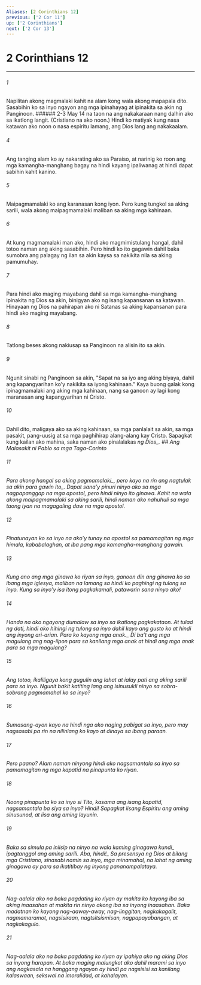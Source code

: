 ```yaml
---
Aliases: [2 Corinthians 12]
previous: ['2 Cor 11']
up: ['2 Corinthians']
next: ['2 Cor 13']
---
```

# 2 Corinthians 12

***






















###### 1 










Napilitan akong magmalaki kahit na alam kong wala akong mapapala dito. Sasabihin ko sa inyo ngayon ang mga ipinahayag at ipinakita sa akin ng Panginoon. ###### 2-3 May 14 na taon na ang nakakaraan nang dalhin ako sa ikatlong langit. (Cristiano na ako noon.) Hindi ko matiyak kung nasa katawan ako noon o nasa espiritu lamang, ang Dios lang ang nakakaalam. 





















###### 4 










Ang tanging alam ko ay nakarating ako sa Paraiso, at narinig ko roon ang mga kamangha-manghang bagay na hindi kayang ipaliwanag at hindi dapat sabihin kahit kanino. 





















###### 5 










Maipagmamalaki ko ang karanasan kong iyon. Pero kung tungkol sa aking sarili, wala akong maipagmamalaki maliban sa aking mga kahinaan. 





















###### 6 










At kung magmamalaki man ako, hindi ako magmimistulang hangal, dahil totoo naman ang aking sasabihin. Pero hindi ko ito gagawin dahil baka sumobra ang palagay ng ilan sa akin kaysa sa nakikita nila sa aking pamumuhay. 





















###### 7 










Para hindi ako maging mayabang dahil sa mga kamangha-manghang ipinakita ng Dios sa akin, binigyan ako ng isang kapansanan sa katawan. Hinayaan ng Dios na pahirapan ako ni Satanas sa aking kapansanan para hindi ako maging mayabang. 





















###### 8 










Tatlong beses akong nakiusap sa Panginoon na alisin ito sa akin. 





















###### 9 










Ngunit sinabi ng Panginoon sa akin, "Sapat na sa iyo ang aking biyaya, dahil ang kapangyarihan koʼy nakikita sa iyong kahinaan." Kaya buong galak kong ipinagmamalaki ang aking mga kahinaan, nang sa ganoon ay lagi kong maranasan ang kapangyarihan ni Cristo. 





















###### 10 










Dahil dito, maligaya ako sa aking kahinaan, sa mga panlalait sa akin, sa mga pasakit, pang-uusig at sa mga paghihirap alang-alang kay Cristo. Sapagkat kung kailan ako mahina, saka naman ako pinalalakas <i class="trans-change">ng Dios_. ## Ang Malasakit ni Pablo sa mga Taga-Corinto 





















###### 11 










Para akong hangal <i class="trans-change">sa aking pagmamalaki_, pero kayo na rin ang nagtulak sa akin <i class="trans-change">para gawin ito_. Dapat sanaʼy pinuri ninyo ako sa mga nagpapanggap na mga apostol, pero hindi ninyo ito ginawa. Kahit na wala akong maipagmamalaki sa aking sarili, hindi naman ako nahuhuli sa mga taong iyan na magagaling daw na mga apostol. 





















###### 12 










Pinatunayan ko sa inyo na akoʼy tunay na apostol sa pamamagitan ng mga himala, kababalaghan, at iba pang mga kamangha-manghang gawain. 





















###### 13 










Kung ano ang mga ginawa ko riyan sa inyo, ganoon din ang ginawa ko sa ibang mga iglesya, maliban na lamang sa hindi ko paghingi ng tulong sa inyo. Kung sa inyoʼy isa itong pagkakamali, patawarin sana ninyo ako! 





















###### 14 










Handa na ako ngayong dumalaw sa inyo sa ikatlong pagkakataon. At tulad ng dati, hindi ako hihingi ng tulong sa inyo dahil kayo ang gusto ko at hindi ang inyong ari-arian. <i class="trans-change">Para ko kayong mga anak._ Di baʼt ang mga magulang ang nag-iipon para sa kanilang mga anak at hindi ang mga anak para sa mga magulang? 





















###### 15 










Ang totoo, ikaliligaya kong gugulin ang lahat at ialay pati ang aking sarili para sa inyo. Ngunit bakit katiting lang ang isinusukli ninyo sa sobra-sobrang pagmamahal ko sa inyo? 





















###### 16 










Sumasang-ayon kayo na hindi nga ako naging pabigat sa inyo, pero may nagsasabi pa rin na nilinlang ko kayo at dinaya sa ibang paraan. 





















###### 17 










Pero paano? Alam naman ninyong hindi ako nagsamantala sa inyo sa pamamagitan ng mga kapatid na pinapunta ko riyan. 





















###### 18 










Noong pinapunta ko sa inyo si Tito, kasama ang isang kapatid, nagsamantala ba siya sa inyo? Hindi! Sapagkat iisang Espiritu ang aming sinusunod, at iisa ang aming layunin. 





















###### 19 










Baka sa simula pa iniisip na ninyo na <i class="trans-change">wala kaming ginagawa kundi_ ipagtanggol ang aming sarili. <i class="trans-change">Aba, hindi!_ Sa presensya ng Dios at bilang mga Cristiano, sinasabi namin sa inyo, mga minamahal, na lahat ng aming ginagawa ay para sa ikatitibay ng inyong pananampalataya. 





















###### 20 










Nag-aalala ako na baka pagdating ko riyan ay makita ko kayong iba sa aking inaasahan at makita rin ninyo akong iba sa inyong inaasahan. Baka madatnan ko kayong nag-aaway-away, nag-iinggitan, nagkakagalit, nagmamaramot, nagsisiraan, nagtsitsismisan, nagpapayabangan, at nagkakagulo. 





















###### 21 










Nag-aalala ako na baka pagdating ko riyan ay ipahiya ako ng aking Dios sa inyong harapan. At baka maging malungkot ako dahil marami sa inyo ang nagkasala na hanggang ngayon ay hindi pa nagsisisi sa kanilang kalaswaan, sekswal na imoralidad, at kahalayan.

